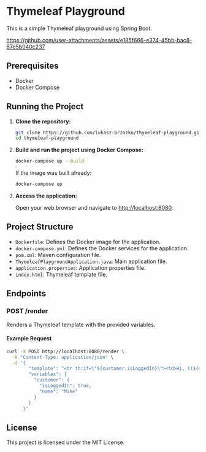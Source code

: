 # Thymeleaf Playground

This is a simple Thymeleaf playground using Spring Boot.

https://github.com/user-attachments/assets/e185f666-e374-45bb-bac8-87e5b040c237

## Prerequisites

- Docker
- Docker Compose

## Running the Project

1. **Clone the repository:**

   ```sh
   git clone https://github.com/lukasz-brzozko/thymeleaf-playground.git
   cd thymeleaf-playground
   ```

2. **Build and run the project using Docker Compose:**

   ```sh
   docker-compose up --build
   ```

   If the image was built already:

   ```sh
   docker-compose up
   ```

3. **Access the application:**

   Open your web browser and navigate to [http://localhost:8080](http://localhost:8080).

## Project Structure

- `Dockerfile`: Defines the Docker image for the application.
- `docker-compose.yml`: Defines the Docker services for the application.
- `pom.xml`: Maven configuration file.
- `ThymeleafPlaygroundApplication.java`: Main application file.
- `application.properties`: Application properties file.
- `index.html`: Thymeleaf template file.

## Endpoints

### POST /render

Renders a Thymeleaf template with the provided variables.

#### Example Request

```sh
curl -X POST http://localhost:8080/render \
  -H "Content-Type: application/json" \
  -d '{
        "template": "<tr th:if=\"${customer.isLoggedIn}\"><td>Hi, [(${customer.name})]</td></tr>",
        "variables": {
          "customer": {
            "isLoggedIn": true,
            "name": "Mike"
          }
        }
      }'
```

## License

This project is licensed under the MIT License.
